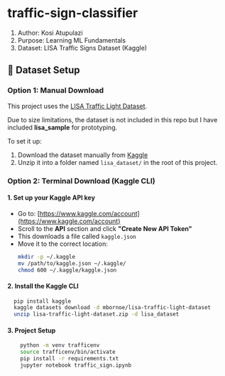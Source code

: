 # traffic-sign-classifier

1. Author: Kosi Atupulazi
2. Purpose: Learning ML Fundamentals
3. Dataset: LISA Traffic Signs Dataset (Kaggle)

## 📁 Dataset Setup
### Option 1: Manual Download


This project uses the [LISA Traffic Light Dataset](https://www.kaggle.com/datasets/mbornoe/lisa-traffic-light-dataset).

Due to size limitations, the dataset is not included in this repo but I have included **lisa_sample** for prototyping.

To set it up:

1. Download the dataset manually from [Kaggle](https://www.kaggle.com/datasets/mbornoe/lisa-traffic-light-dataset)
2. Unzip it into a folder named `lisa_dataset/` in the root of this project.

### Option 2: Terminal Download (Kaggle CLI)

#### 1. Set up your Kaggle API key

- Go to: [https://www.kaggle.com/account](https://www.kaggle.com/account)
- Scroll to the **API** section and click **"Create New API Token"**
- This downloads a file called `kaggle.json`
- Move it to the correct location:
  ```bash
  mkdir -p ~/.kaggle
  mv /path/to/kaggle.json ~/.kaggle/
  chmod 600 ~/.kaggle/kaggle.json

#### 2. Install the Kaggle CLI
  ```bash
    pip install kaggle
    kaggle datasets download -d mbornoe/lisa-traffic-light-dataset
    unzip lisa-traffic-light-dataset.zip -d lisa_dataset
```
#### 3. Project Setup
```bash
    python -m venv trafficenv
    source trafficenv/bin/activate
    pip install -r requirements.txt
    jupyter notebook traffic_sign.ipynb
```
